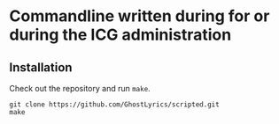 # Commandline written during for or during the ICG administration

## Installation

Check out the repository and run `make`.

    git clone https://github.com/GhostLyrics/scripted.git
    make
